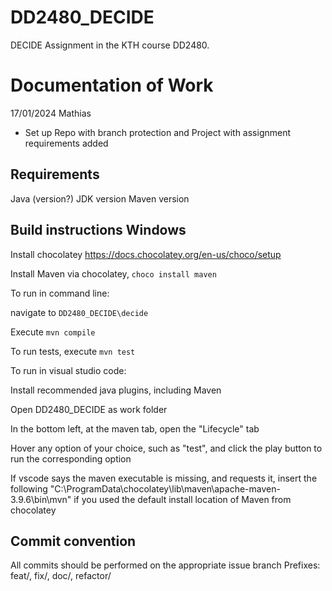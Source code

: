 # DD2480_DECIDE
DECIDE Assignment in the KTH course DD2480.

# Documentation of Work
17/01/2024 Mathias
- Set up Repo with branch protection and Project with assignment requirements added

## Requirements
Java (version?)
JDK version
Maven version

## Build instructions Windows

Install chocolatey https://docs.chocolatey.org/en-us/choco/setup

Install Maven via chocolatey, ```choco install maven```

To run in command line:

navigate to ```DD2480_DECIDE\decide```

Execute ```mvn compile```

To run tests, execute ```mvn test```

To run in visual studio code:

Install recommended java plugins, including Maven

Open DD2480_DECIDE as work folder

In the bottom left, at the maven tab, open the "Lifecycle" tab

Hover any option of your choice, such as "test", and click the play button to run the corresponding option

If vscode says the maven executable is missing, and requests it, insert the following "C:\ProgramData\chocolatey\lib\maven\apache-maven-3.9.6\bin\mvn" if you used the default install location of Maven from chocolatey

## Commit convention
All commits should be performed on the appropriate issue branch
Prefixes: feat/, fix/, doc/, refactor/
 